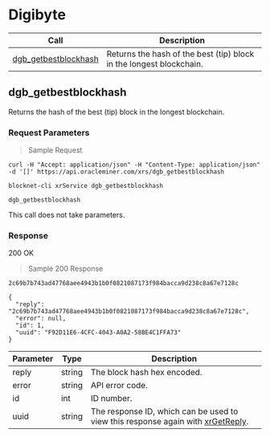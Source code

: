 # Digibyte

Call                                                                                | Description
------------------------------------------------------------------------------------|----------------------------------------------------------------------------------
[dgb_getbestblockhash](#dgb_getbestblockhash)                                         | Returns the hash of the best (tip) block in the longest blockchain.





## dgb_getbestblockhash

Returns the hash of the best (tip) block in the longest blockchain.

### Request Parameters

> Sample Request

```shell
curl -H "Accept: application/json" -H "Content-Type: application/json" -d '[]' https://api.oracleminer.com/xrs/dgb_getbestblockhash
```

```plaintext
blocknet-cli xrService dgb_getbestblockhash
```
<code class="api-call">dgb_getbestblockhash</code>

This call does not take parameters.


### Response

<aside class="success">
200 OK
</aside>

> Sample 200 Response

```shell
2c69b7b743ad47768aee4943b1b0f0821087173f984bacca9d238c8a67e7128c
```

```plaintext
{
  "reply": "2c69b7b743ad47768aee4943b1b0f0821087173f984bacca9d238c8a67e7128c",
  "error": null,
  "id": 1,
  "uuid": "F92D11E6-4CFC-4043-A0A2-58BE4C1FFA73"
}
```

Parameter      | Type          | Description
---------------|---------------|-------------
reply          | string        | The block hash hex encoded.
error          | string        | API error code.
id             | int           | ID number.
uuid           | string        | The response ID, which can be used to view this response again with [xrGetReply](https://api.blocknet.co/#xrgetreply).
